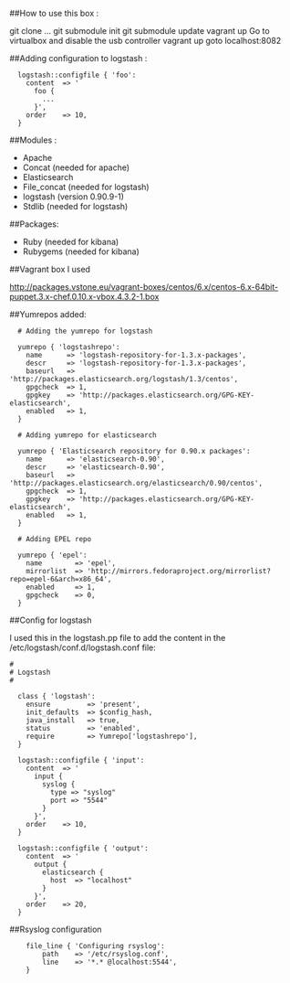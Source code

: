 ##How to use this box :

git clone ...
git submodule init
git submodule update
vagrant up
Go to virtualbox and disable the usb controller
vagrant up
goto localhost:8082

##Adding configuration to logstash :

```puppet
  logstash::configfile { 'foo':
    content  => '
      foo {
        ...
      }',
    order    => 10,
  }

```

##Modules :

 - Apache
 - Concat 		(needed for apache)
 - Elasticsearch
 - File_concat 	(needed for logstash)
 - logstash     (version 0.90.9-1)
 - Stdlib 		(needed for logstash)

##Packages:

 - Ruby			(needed for kibana)
 - Rubygems		(needed for kibana)

 ##Vagrant box I used

 http://packages.vstone.eu/vagrant-boxes/centos/6.x/centos-6.x-64bit-puppet.3.x-chef.0.10.x-vbox.4.3.2-1.box

##Yumrepos added:

```puppet
  # Adding the yumrepo for logstash

  yumrepo { 'logstashrepo':
    name      => 'logstash-repository-for-1.3.x-packages',
    descr     => 'logstash-repository-for-1.3.x-packages',
    baseurl   => 'http://packages.elasticsearch.org/logstash/1.3/centos',
    gpgcheck  => 1,
    gpgkey    => 'http://packages.elasticsearch.org/GPG-KEY-elasticsearch',
    enabled   => 1,
  }

  # Adding yumrepo for elasticsearch

  yumrepo { 'Elasticsearch repository for 0.90.x packages':
    name      => 'elasticsearch-0.90',
    descr     => 'elasticsearch-0.90',
    baseurl   => 'http://packages.elasticsearch.org/elasticsearch/0.90/centos',
    gpgcheck  => 1,
    gpgkey    => 'http://packages.elasticsearch.org/GPG-KEY-elasticsearch',
    enabled   => 1,
  }

  # Adding EPEL repo

  yumrepo { 'epel':
    name        => 'epel',
    mirrorlist  => 'http://mirrors.fedoraproject.org/mirrorlist?repo=epel-6&arch=x86_64',
    enabled     => 1,
    gpgcheck    => 0,
  }
```

##Config for logstash 

I used this in the logstash.pp file to add the content in the /etc/logstash/conf.d/logstash.conf file:

```puppet
#
# Logstash
#

  class { 'logstash':
    ensure         => 'present',
    init_defaults  => $config_hash,
    java_install   => true,
    status         => 'enabled',
    require        => Yumrepo['logstashrepo'],
  }

  logstash::configfile { 'input':
    content  => '
      input {
        syslog {
          type => "syslog"
          port => "5544"
        }
      }',
    order    => 10,
  }

  logstash::configfile { 'output':
    content  => '
      output {
        elasticsearch {
          host  => "localhost"
        }
      }',
    order    => 20,
  }
```

##Rsyslog configuration

```puppet
    file_line { 'Configuring rsyslog':
        path    => '/etc/rsyslog.conf',
        line    => '*.* @localhost:5544',
    }
```